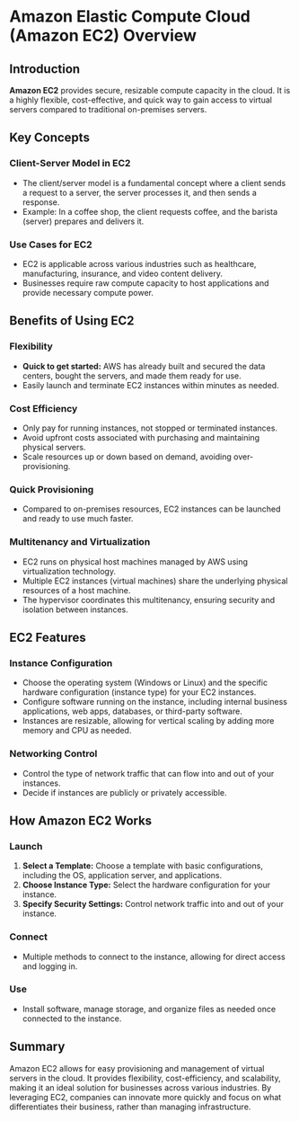 # Amazon Elastic Compute Cloud (Amazon EC2) Overview

## Introduction

**Amazon EC2** provides secure, resizable compute capacity in the cloud. It is a highly flexible, cost-effective, and quick way to gain access to virtual servers compared to traditional on-premises servers.

## Key Concepts

### Client-Server Model in EC2

- The client/server model is a fundamental concept where a client sends a request to a server, the server processes it, and then sends a response.
- Example: In a coffee shop, the client requests coffee, and the barista (server) prepares and delivers it.

### Use Cases for EC2

- EC2 is applicable across various industries such as healthcare, manufacturing, insurance, and video content delivery.
- Businesses require raw compute capacity to host applications and provide necessary compute power.

## Benefits of Using EC2

### Flexibility

- **Quick to get started:** AWS has already built and secured the data centers, bought the servers, and made them ready for use.
- Easily launch and terminate EC2 instances within minutes as needed.

### Cost Efficiency

- Only pay for running instances, not stopped or terminated instances.
- Avoid upfront costs associated with purchasing and maintaining physical servers.
- Scale resources up or down based on demand, avoiding over-provisioning.

### Quick Provisioning

- Compared to on-premises resources, EC2 instances can be launched and ready to use much faster.

### Multitenancy and Virtualization

- EC2 runs on physical host machines managed by AWS using virtualization technology.
- Multiple EC2 instances (virtual machines) share the underlying physical resources of a host machine.
- The hypervisor coordinates this multitenancy, ensuring security and isolation between instances.

## EC2 Features

### Instance Configuration

- Choose the operating system (Windows or Linux) and the specific hardware configuration (instance type) for your EC2 instances.
- Configure software running on the instance, including internal business applications, web apps, databases, or third-party software.
- Instances are resizable, allowing for vertical scaling by adding more memory and CPU as needed.

### Networking Control

- Control the type of network traffic that can flow into and out of your instances.
- Decide if instances are publicly or privately accessible.

## How Amazon EC2 Works

### Launch

1. **Select a Template:** Choose a template with basic configurations, including the OS, application server, and applications.
2. **Choose Instance Type:** Select the hardware configuration for your instance.
3. **Specify Security Settings:** Control network traffic into and out of your instance.

### Connect

- Multiple methods to connect to the instance, allowing for direct access and logging in.

### Use

- Install software, manage storage, and organize files as needed once connected to the instance.

## Summary

Amazon EC2 allows for easy provisioning and management of virtual servers in the cloud. It provides flexibility, cost-efficiency, and scalability, making it an ideal solution for businesses across various industries. By leveraging EC2, companies can innovate more quickly and focus on what differentiates their business, rather than managing infrastructure.
